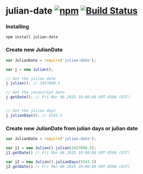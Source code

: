 # julian-date [![npm](https://img.shields.io/npm/v/julian-date.svg)](https://www.npmjs.com/package/julian-date) [![Build Status](https://travis-ci.org/jonhester/julian-date.svg?branch=master)](https://travis-ci.org/jonhester/julian-date)

### Installing
```
npm install julian-date
```

### Create new JulianDate
```js
var JulianDate = require('julian-date');

var j = new Julian();

// Get the julian date
j.julian(); // 2457088.5

// Get the javascript date
j.getDate(); // Fri Mar 06 2015 19:00:00 GMT-0500 (EST)


// Get the julian days
j.julianDays(); // 5543.5

```

### Create new JulianDate from julian days or julian date

```js
var JulianDate = require('julian-date');

var j1 = new Julian().julian(2457088.5);
j1.getDate() // Fri Mar 06 2015 19:00:00 GMT-0500 (EST)

var j2 = new Julian().julianDays(5543.5)
j2.getDate() // Fri Mar 06 2015 19:00:00 GMT-0500 (EST)

```
